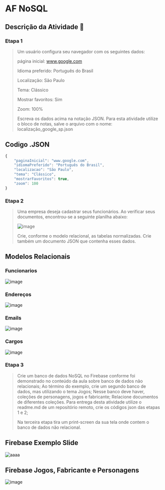 # AF NoSQL

## Descrição da Atividade 📓
### Etapa 1
> Um usuário configura seu navegador com os seguintes dados:
> 
> página inicial: www.google.com
> 
> Idioma preferido: Português do Brasil
> 
> Localização: São Paulo
> 
> Tema: Clássico
> 
> Mostrar favoritos: Sim
> 
> Zoom: 100%
> 
> Escreva os dados acima na notação JSON. Para esta atividade utilize o bloco de notas, salve o arquivo com o nome: localização_google_sp.json

## Codigo .JSON

```js
{
    "paginaInicial": "www.google.com",
    "idiomaPreferido": "Português do Brasil",
    "localizacao": "São Paulo",
    "tema": "Clássico",
    "mostrarFavoritos": true,
    "zoom": 100
}
```

### Etapa 2 
> Uma empresa deseja cadastrar seus funcionários. Ao verificar seus documentos, encontrou-se a seguinte planilha abaixo:
> 
> ![image](https://github.com/IsabelaQu/Banco-de-Dados/assets/124175141/25d33d9b-4839-42f0-b561-6c945291fd43)
> 
> Crie, conforme o modelo relacional, as tabelas normalizadas. Crie também um documento JSON que contenha esses dados.

## Modelos Relacionais
### Funcionarios
![image](https://github.com/IsabelaQu/Banco-de-Dados/assets/124175141/a470ed06-56ef-4107-9b1f-ae1a74e6dd5c)

### Endereços
![image](https://github.com/IsabelaQu/Banco-de-Dados/assets/124175141/fa5c0ef9-46f3-4780-8f6b-89f1e12b360c)

### Emails
![image](https://github.com/IsabelaQu/Banco-de-Dados/assets/124175141/70580889-2dcf-4c39-9bbd-bf0fb7000968)

### Cargos
![image](https://github.com/IsabelaQu/Banco-de-Dados/assets/124175141/421cb83c-0ebe-4fe3-9347-1d02d63c9bc6)


### Etapa 3
> Crie um banco de dados NoSQL no Firebase conforme foi demonstrado no conteúdo da aula sobre banco de dados não relacionais;
> Ao término do exemplo, crie um segundo banco de dados, mas utilizando o tema Jogos;
> Nesse banco deve haver, coleções de personagens, jogos e fabricante;
> Relacione documentos de diferentes coleções.
> Para entrega desta atividade utilize o readme.md de um repositório remoto, crie os códigos json das etapas 1 e 2;
> 
> Na terceira etapa tira um print-screen da sua tela onde contem o banco de dados não relacional.

## Firebase Exemplo Slide
![aaaa](https://github.com/IsabelaQu/Banco-de-Dados/assets/124175141/40fc3256-4695-4ff5-a199-4cd4e9bf0aee)

## Firebase Jogos, Fabricante e Personagens
![image](https://github.com/IsabelaQu/Banco-de-Dados/assets/124175141/65725756-db6f-4844-860e-2c4a80c11981)
